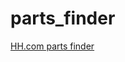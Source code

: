 # parts_finder
[HH.com parts finder](http://www.horizonhobby.com/HHStaticContentView?emsName=/resource-center/parts-finder&amp;storeId=10151&amp;catalogId=10051)
